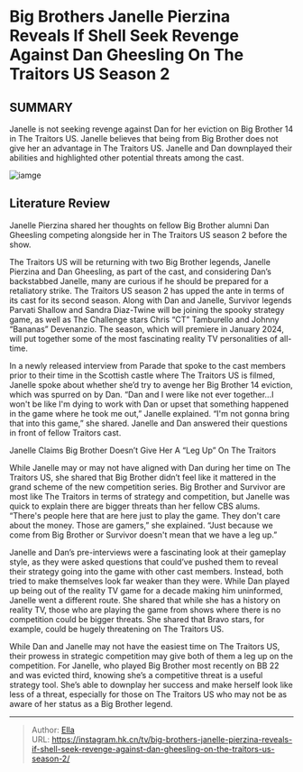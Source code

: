 # Big Brothers Janelle Pierzina Reveals If Shell Seek Revenge Against Dan Gheesling On The Traitors US Season 2


## SUMMARY 



  Janelle is not seeking revenge against Dan for her eviction on Big Brother 14 in The Traitors US.   Janelle believes that being from Big Brother does not give her an advantage in The Traitors US.   Janelle and Dan downplayed their abilities and highlighted other potential threats among the cast.  

![iamge](https://static1.srcdn.com/wordpress/wp-content/uploads/2023/12/big-brother-s-janelle-pierzina-reveals-if-she-ll-seek-revenge-against-dan-gheesling-on-the-traitors-season-2.jpg)

## Literature Review
Janelle Pierzina shared her thoughts on fellow Big Brother alumni Dan Gheesling competing alongside her in The Traitors US season 2 before the show.




The Traitors US will be returning with two Big Brother legends, Janelle Pierzina and Dan Gheesling, as part of the cast, and considering Dan’s backstabbed Janelle, many are curious if he should be prepared for a retaliatory strike. The Traitors US season 2 has upped the ante in terms of its cast for its second season. Along with Dan and Janelle, Survivor legends Parvati Shallow and Sandra Diaz-Twine will be joining the spooky strategy game, as well as The Challenge stars Chris “CT” Tamburello and Johnny “Bananas” Devenanzio. The season, which will premiere in January 2024, will put together some of the most fascinating reality TV personalities of all-time.




In a newly released interview from Parade that spoke to the cast members prior to their time in the Scottish castle where The Traitors US is filmed, Janelle spoke about whether she’d try to avenge her Big Brother 14 eviction, which was spurred on by Dan. “Dan and I were like not ever together...I won&#39;t be like I&#39;m dying to work with Dan or upset that something happened in the game where he took me out,” Janelle explained. “I&#39;m not gonna bring that into this game,” she shared. Janelle and Dan answered their questions in front of fellow Traitors cast.


 Janelle Claims Big Brother Doesn’t Give Her A “Leg Up” On The Traitors 
          

While Janelle may or may not have aligned with Dan during her time on The Traitors US, she shared that Big Brother didn’t feel like it mattered in the grand scheme of the new competition series. Big Brother and Survivor are most like The Traitors in terms of strategy and competition, but Janelle was quick to explain there are bigger threats than her fellow CBS alums. “There&#39;s people here that are here just to play the game. They don&#39;t care about the money. Those are gamers,” she explained. “Just because we come from Big Brother or Survivor doesn&#39;t mean that we have a leg up.”





 

Janelle and Dan’s pre-interviews were a fascinating look at their gameplay style, as they were asked questions that could’ve pushed them to reveal their strategy going into the game with other cast members. Instead, both tried to make themselves look far weaker than they were. While Dan played up being out of the reality TV game for a decade making him uninformed, Janelle went a different route. She shared that while she has a history on reality TV, those who are playing the game from shows where there is no competition could be bigger threats. She shared that Bravo stars, for example, could be hugely threatening on The Traitors US.

While Dan and Janelle may not have the easiest time on The Traitors US, their prowess in strategic competition may give both of them a leg up on the competition. For Janelle, who played Big Brother most recently on BB 22 and was evicted third, knowing she’s a competitive threat is a useful strategy tool. She’s able to downplay her success and make herself look like less of a threat, especially for those on The Traitors US who may not be as aware of her status as a Big Brother legend.






---

> Author: [Ella](https://instagram.hk.cn/)  
> URL: https://instagram.hk.cn/tv/big-brothers-janelle-pierzina-reveals-if-shell-seek-revenge-against-dan-gheesling-on-the-traitors-us-season-2/  

